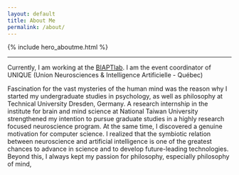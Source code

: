 ```yaml
---
layout: default
title: About Me
permalink: /about/
---
```


{% include hero_aboutme.html %}
***

Currently, I am working at the [BIAPTlab](https://www.moraeslab.com/biapt/).
I am the event coordinator of UNIQUE (Union Neurosciences & Intelligence Artificielle - Québec)


Fascination for the vast mysteries of the human mind was the reason why I started my undergraduate studies in psychology, as well as philosophy at Technical University Dresden, Germany. A research internship in the institute for brain and mind science at National Taiwan University strengthened my intention to pursue graduate studies in a highly research focused neuroscience program. At the same time, I discovered a genuine motivation for computer science. I realized that the symbiotic relation between neuroscience and artificial intelligence is one of the greatest chances to advance in science and to develop future-leading technologies. Beyond this, I always kept my passion for philosophy, especially philosophy of mind,
